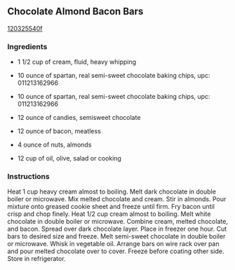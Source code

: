 ## Chocolate Almond Bacon Bars

[120325540f](http://www.food.com/recipe/chocolate-almond-bacon-bars-470042)

### Ingredients

 - 1 1/2 cup of cream, fluid, heavy whipping

 - 10 ounce of spartan, real semi-sweet chocolate baking chips, upc: 011213162966

 - 10 ounce of spartan, real semi-sweet chocolate baking chips, upc: 011213162966

 - 12 ounce of candies, semisweet chocolate

 - 12 ounce of bacon, meatless

 - 4 ounce of nuts, almonds

 - 12 cup of oil, olive, salad or cooking

### Instructions

Heat 1 cup heavy cream almost to boiling. Melt dark chocolate in double boiler or microwave. Mix melted chocolate and cream. Stir in almonds. Pour mixture onto greased cookie sheet and freeze until firm. Fry bacon until crisp and chop finely. Heat 1/2 cup cream almost to boiling. Melt white chocolate in double boiler or microwave. Combine cream, melted chocolate, and bacon. Spread over dark chocolate layer. Place in freezer one hour. Cut bars to desired size and freeze. Melt semi-sweet chocolate in double boiler or microwave. Whisk in vegetable oil. Arrange bars on wire rack over pan and pour melted chocolate over to cover. Freeze before coating other side. Store in refrigerator.